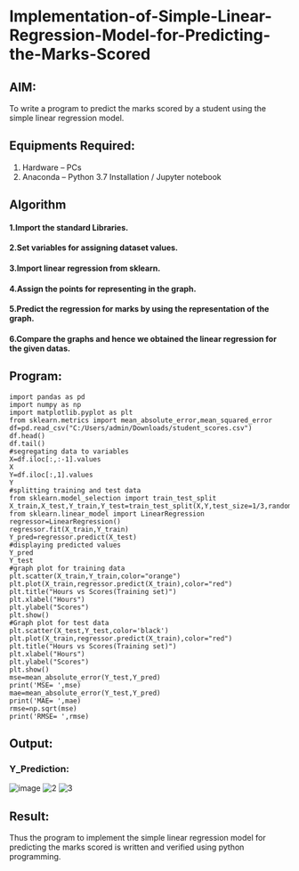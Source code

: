 # Implementation-of-Simple-Linear-Regression-Model-for-Predicting-the-Marks-Scored

## AIM:
To write a program to predict the marks scored by a student using the simple linear regression model.

## Equipments Required:
1. Hardware – PCs
2. Anaconda – Python 3.7 Installation / Jupyter notebook

## Algorithm
#### 1.Import the standard Libraries.
#### 2.Set variables for assigning dataset values.
#### 3.Import linear regression from sklearn.
#### 4.Assign the points for representing in the graph.
#### 5.Predict the regression for marks by using the representation of the graph.
#### 6.Compare the graphs and hence we obtained the linear regression for the given datas.

## Program:
```
import pandas as pd
import numpy as np
import matplotlib.pyplot as plt
from sklearn.metrics import mean_absolute_error,mean_squared_error
df=pd.read_csv("C:/Users/admin/Downloads/student_scores.csv")
df.head()
df.tail()
#segregating data to variables
X=df.iloc[:,:-1].values
X
Y=df.iloc[:,1].values
Y
#splitting training and test data
from sklearn.model_selection import train_test_split
X_train,X_test,Y_train,Y_test=train_test_split(X,Y,test_size=1/3,random_state=0)
from sklearn.linear_model import LinearRegression
regressor=LinearRegression()
regressor.fit(X_train,Y_train)
Y_pred=regressor.predict(X_test)
#displaying predicted values
Y_pred
Y_test
#graph plot for training data
plt.scatter(X_train,Y_train,color="orange")
plt.plot(X_train,regressor.predict(X_train),color="red")
plt.title("Hours vs Scores(Training set)")
plt.xlabel("Hours")
plt.ylabel("Scores")
plt.show()
#Graph plot for test data
plt.scatter(X_test,Y_test,color='black')
plt.plot(X_train,regressor.predict(X_train),color="red")
plt.title("Hours vs Scores(Training set)")
plt.xlabel("Hours")
plt.ylabel("Scores")
plt.show()
mse=mean_absolute_error(Y_test,Y_pred)
print('MSE= ',mse)
mae=mean_absolute_error(Y_test,Y_pred)
print('MAE= ',mae)
rmse=np.sqrt(mse)
print('RMSE= ',rmse)
```

## Output:
### Y_Prediction:
![image](https://github.com/arbasil05/Implementation-of-Simple-Linear-Regression-Model-for-Predicting-the-Marks-Scored/assets/144218037/fa9aaddc-d1ae-4ef6-b01f-a49438e843a1)
![2](https://github.com/arbasil05/Implementation-of-Simple-Linear-Regression-Model-for-Predicting-the-Marks-Scored/assets/144218037/4a0e96ff-0024-4c52-a74a-00b4de54f3ba)
![3](https://github.com/arbasil05/Implementation-of-Simple-Linear-Regression-Model-for-Predicting-the-Marks-Scored/assets/144218037/4b526774-585f-4ce7-b160-c3f89e5d8992)





## Result:
Thus the program to implement the simple linear regression model for predicting the marks scored is written and verified using python programming.
